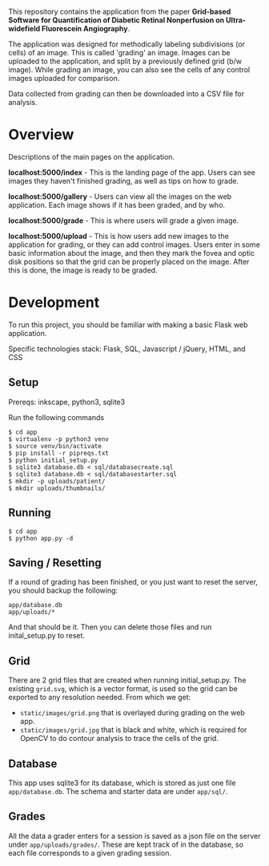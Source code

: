 This repository contains the application from the paper **Grid-based Software for Quantification of Diabetic Retinal Nonperfusion on Ultra-widefield Fluorescein Angiography**.

The application was designed for methodically labeling subdivisions (or cells) of an image. This is called 'grading' an image. Images can be uploaded to the application, and split by a previously defined grid (b/w image). While grading an image, you can also see the cells of any control images uploaded for comparison.

Data collected from grading can then be downloaded into a CSV file for analysis.

# Overview
Descriptions of the main pages on the application.

**localhost:5000/index** - This is the landing page of the app. Users can see images they haven't finished grading, as well as tips on how to grade.

**localhost:5000/gallery** - Users can view all the images on the web application. Each image shows if it has been graded, and by who.

**localhost:5000/grade** - This is where users will grade a given image.

**localhost:5000/upload** - This is how users add new images to the application for grading, or they can add control images. Users enter in some basic information about the image, and then they mark the fovea and optic disk positions so that the grid can be properly placed on the image. After this is done, the image is ready to be graded.

# Development
To run this project, you should be familiar with making a basic Flask web application.

Specific technologies stack: Flask, SQL, Javascript / jQuery, HTML, and CSS

## Setup

Prereqs: inkscape, python3, sqlite3

Run the following commands
```console
$ cd app
$ virtualenv -p python3 venv
$ source venv/bin/activate
$ pip install -r pipreqs.txt
$ python initial_setup.py
$ sqlite3 database.db < sql/databasecreate.sql
$ sqlite3 database.db < sql/databasestarter.sql
$ mkdir -p uploads/patient/
$ mkdir uploads/thumbnails/
```

## Running

```console
$ cd app
$ python app.py -d
```

## Saving / Resetting
If a round of grading has been finished, or you just want to reset the server, you should backup the following:
```
app/database.db
app/uploads/*
```
And that should be it. Then you can delete those files and run inital_setup.py to reset.

## Grid

There are 2 grid files that are created when running initial_setup.py. The existing `grid.svg`, which is a vector format, is used so the grid can be exported to any resolution needed. From which we get:
- `static/images/grid.png` that is overlayed during grading on the web app.
- `static/images/grid.jpg` that is black and white, which is required for OpenCV to do contour analysis to trace the cells of the grid.

## Database
This app uses sqlite3 for its database, which is stored as just one file `app/database.db`. The schema and starter data are under `app/sql/`.

## Grades
All the data a grader enters for a session is saved as a json file on the server under `app/uploads/grades/`. These are kept track of in the database, so each file corresponds to a given grading session.
